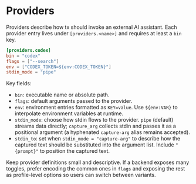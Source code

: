 # Providers

Providers describe how tx should invoke an external AI assistant. Each provider entry lives under `[providers.<name>]` and requires at least a `bin` key.

```toml
[providers.codex]
bin = "codex"
flags = ["--search"]
env = ["CODEX_TOKEN=${env:CODEX_TOKEN}"]
stdin_mode = "pipe"
```

Key fields:

- `bin`: executable name or absolute path.
- `flags`: default arguments passed to the provider.
- `env`: environment entries formatted as `KEY=value`. Use `${env:VAR}` to interpolate environment variables at runtime.
- `stdin_mode`: choose how stdin flows to the provider. `pipe` (default) streams data directly; `capture_arg` collects stdin and passes it as a positional argument (a hyphenated `capture-arg` alias remains accepted).
- `stdin_to`: set when `stdin_mode = "capture-arg"` to describe how the captured text should be substituted into the argument list. Include `"{prompt}"` to position the captured text.

Keep provider definitions small and descriptive. If a backend exposes many toggles, prefer encoding the common ones in `flags` and exposing the rest as profile-level options so users can switch between variants.
